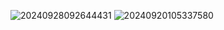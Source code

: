 ![20240928092644431](https://github.com/user-attachments/assets/ba65db22-a804-445f-bc6d-d7579b4fee83)
![20240920105337580](https://github.com/user-attachments/assets/2fb43f60-2fd5-40b5-aa69-973d521971bc)
